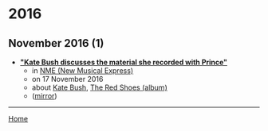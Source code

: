 # 2016

## November 2016 (1)

 - [**"Kate Bush discusses the material she recorded with Prince"**](https://www.nme.com/news/music/kate-bush-discusses-material-recorded-prince-1860552)
    - in [NME (New Musical Express)](../../../publications/k-o/nme-new-musical-express/index.md)
    - on 17 November 2016
    - about [Kate Bush](../../../topics/kate-bush/index.md), [The Red Shoes (album)](../../../topics/album/the-red-shoes/index.md)
    - ([mirror](https://web.archive.org/web/*/https://www.nme.com/news/music/kate-bush-discusses-material-recorded-prince-1860552))

----

[Home](../index.md)
